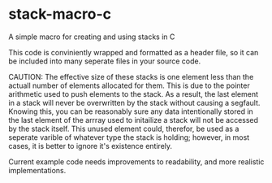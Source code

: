 # stack-macro-c
 A simple macro for creating and using stacks in C

This code is conviniently wrapped and formatted as a header file, so it can be included into many seperate files in your source code.

CAUTION:
The effective size of these stacks is one element less than the actuall number of elements allocated for them. This is due to the pointer arithmetic used to push elements to the stack. As a result, the last element in a stack will never be overwritten by the stack without causing a segfault. Knowing this, you can be reasonably sure any data intentionally stored in the last element of the arrray used to initailize a stack will not be accessed by the stack itself. This unused element could, therefor, be used as a seperate varible of whatever type the stack is holding; however, in most cases, it is better to ignore it's existence entirely.

Current example code needs improvements to readability, and more realistic implementations.
